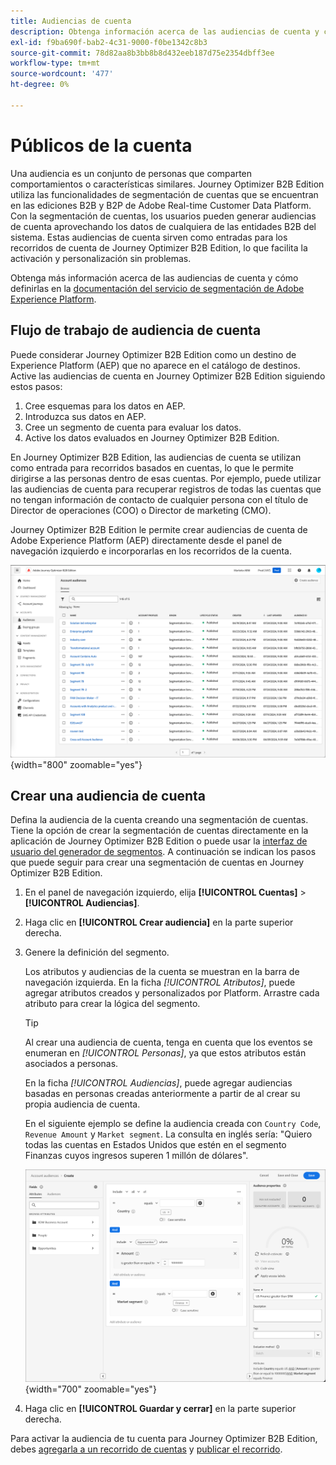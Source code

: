 ```yaml
---
title: Audiencias de cuenta
description: Obtenga información acerca de las audiencias de cuenta y cómo habilitan los recorridos basados en cuentas.
exl-id: f9ba690f-bab2-4c31-9000-f0be1342c8b3
source-git-commit: 78d82aa8b3bb8b8d432eeb187d75e2354dbff3ee
workflow-type: tm+mt
source-wordcount: '477'
ht-degree: 0%

---
```


# Públicos de la cuenta

Una audiencia es un conjunto de personas que comparten comportamientos o características similares. Journey Optimizer B2B Edition utiliza las funcionalidades de segmentación de cuentas que se encuentran en las ediciones B2B y B2P de Adobe Real-time Customer Data Platform. Con la segmentación de cuentas, los usuarios pueden generar audiencias de cuenta aprovechando los datos de cualquiera de las entidades B2B del sistema. Estas audiencias de cuenta sirven como entradas para los recorridos de cuenta de Journey Optimizer B2B Edition, lo que facilita la activación y personalización sin problemas.

Obtenga más información acerca de las audiencias de cuenta y cómo definirlas en la [documentación del servicio de segmentación de Adobe Experience Platform](https://experienceleague.adobe.com/en/docs/experience-platform/segmentation/ui/account-audiences).

## Flujo de trabajo de audiencia de cuenta

Puede considerar Journey Optimizer B2B Edition como un destino de Experience Platform (AEP) que no aparece en el catálogo de destinos. Active las audiencias de cuenta en Journey Optimizer B2B Edition siguiendo estos pasos:

1. Cree esquemas para los datos en AEP.
1. Introduzca sus datos en AEP.
1. Cree un segmento de cuenta para evaluar los datos.
1. Active los datos evaluados en Journey Optimizer B2B Edition.

En Journey Optimizer B2B Edition, las audiencias de cuenta se utilizan como entrada para recorridos basados en cuentas, lo que le permite dirigirse a las personas dentro de esas cuentas. Por ejemplo, puede utilizar las audiencias de cuenta para recuperar registros de todas las cuentas que no tengan información de contacto de cualquier persona con el título de Director de operaciones (COO) o Director de marketing (CMO).

Journey Optimizer B2B Edition le permite crear audiencias de cuenta de Adobe Experience Platform (AEP) directamente desde el panel de navegación izquierdo e incorporarlas en los recorridos de la cuenta.

![Acceder a audiencias de cuenta](./assets/account-audiences-browse.png){width="800" zoomable="yes"}

## Crear una audiencia de cuenta

Defina la audiencia de la cuenta creando una segmentación de cuentas. Tiene la opción de crear la segmentación de cuentas directamente en la aplicación de Journey Optimizer B2B Edition o puede usar la [interfaz de usuario del generador de segmentos](https://experienceleague.adobe.com/en/docs/experience-platform/segmentation/ui/segment-builder). A continuación se indican los pasos que puede seguir para crear una segmentación de cuentas en Journey Optimizer B2B Edition.

1. En el panel de navegación izquierdo, elija **[!UICONTROL Cuentas]** > **[!UICONTROL Audiencias]**.

1. Haga clic en **[!UICONTROL Crear audiencia]** en la parte superior derecha.

1. Genere la definición del segmento.

   Los atributos y audiencias de la cuenta se muestran en la barra de navegación izquierda. En la ficha _[!UICONTROL Atributos]_, puede agregar atributos creados y personalizados por Platform. Arrastre cada atributo para crear la lógica del segmento.

   >[!TIP]
   >
   >Al crear una audiencia de cuenta, tenga en cuenta que los eventos se enumeran en _[!UICONTROL Personas]_, ya que estos atributos están asociados a personas.<br/>
   >
   >En la ficha _[!UICONTROL Audiencias]_, puede agregar audiencias basadas en personas creadas anteriormente a partir de al crear su propia audiencia de cuenta.

   En el siguiente ejemplo se define la audiencia creada con `Country Code`, `Revenue Amount` y `Market segment`. La consulta en inglés sería: &quot;Quiero todas las cuentas en Estados Unidos que estén en el segmento Finanzas cuyos ingresos superen 1 millón de dólares&quot;.

   ![ejemplo del generador de segmentos de audiencia de cuenta](./assets/audience-segment-builder-US-finance-1M.png){width="700" zoomable="yes"}

1. Haga clic en **[!UICONTROL Guardar y cerrar]** en la parte superior derecha.

Para activar la audiencia de tu cuenta para Journey Optimizer B2B Edition, debes [agregarla a un recorrido de cuentas](../journeys/journey-overview.md#add-the-account-audience-for-your-journey) y [publicar el recorrido](../journeys/journey-overview.md).
